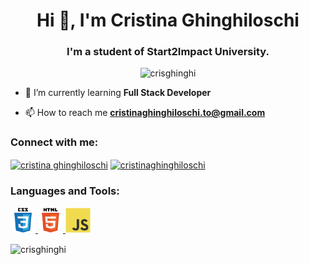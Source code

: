 <h1 align="center">Hi 👋, I'm Cristina Ghinghiloschi</h1>
<h3 align="center">I'm a student of Start2Impact University.</h3>

<p align="center"> <img src="https://komarev.com/ghpvc/?username=crisghinghi&label=Profile%20views&color=0e75b6&style=flat" alt="crisghinghi" /> </p>

- 🌱 I’m currently learning **Full Stack Developer**

- 📫 How to reach me **cristinaghinghiloschi.to@gmail.com**

<h3 align="left">Connect with me:</h3>
<p align="left">
<a href="https://linkedin.com/in/cristina ghinghiloschi" target="blank"><img align="center" src="https://raw.githubusercontent.com/rahuldkjain/github-profile-readme-generator/master/src/images/icons/Social/linked-in-alt.svg" alt="cristina ghinghiloschi" height="30" width="40" /></a>
<a href="https://instagram.com/cristinaghinghiloschi" target="blank"><img align="center" src="https://raw.githubusercontent.com/rahuldkjain/github-profile-readme-generator/master/src/images/icons/Social/instagram.svg" alt="cristinaghinghiloschi" height="30" width="40" /></a>
</p>

<h3 align="left">Languages and Tools:</h3>
<p align="left"> <a href="https://www.w3schools.com/css/" target="_blank" rel="noreferrer"> <img src="https://raw.githubusercontent.com/devicons/devicon/master/icons/css3/css3-original-wordmark.svg" alt="css3" width="40" height="40"/> </a> <a href="https://www.w3.org/html/" target="_blank" rel="noreferrer"> <img src="https://raw.githubusercontent.com/devicons/devicon/master/icons/html5/html5-original-wordmark.svg" alt="html5" width="40" height="40"/> </a> <a href="https://developer.mozilla.org/en-US/docs/Web/JavaScript" target="_blank" rel="noreferrer"> <img src="https://raw.githubusercontent.com/devicons/devicon/master/icons/javascript/javascript-original.svg" alt="javascript" width="40" height="40"/> </a> </p>

<p><img align="center" src="https://github-readme-stats.vercel.app/api/top-langs?username=crisghinghi&show_icons=true&locale=en&layout=compact" alt="crisghinghi" /></p>
